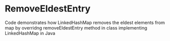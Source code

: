 # RemoveEldestEntry
Code demonstrates how LinkedHashMap removes the eldest elements from map by overridng removeEldestEntry method in class implementing LinkedHashMap in Java
